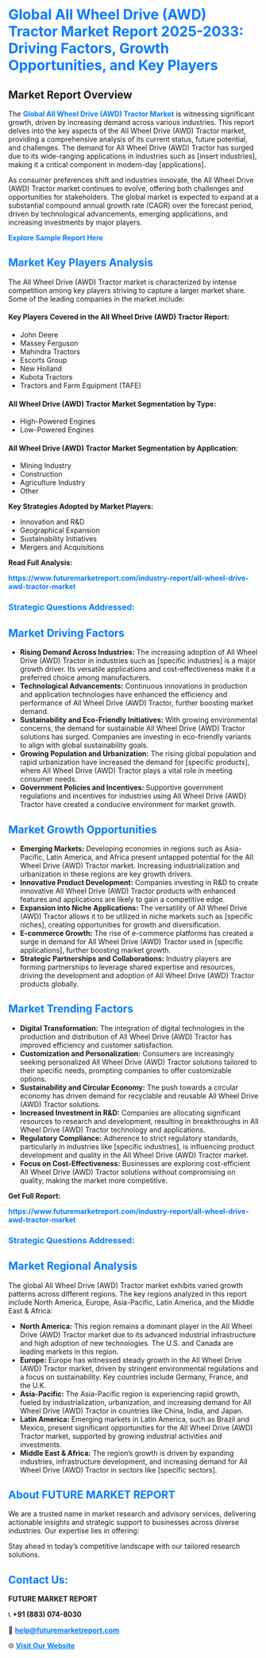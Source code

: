 <h1 style="color: #007BFF;">Global All Wheel Drive (AWD) Tractor Market Report 2025-2033: Driving Factors, Growth Opportunities, and Key Players</h1>

<section id="overview">
<h2>Market Report Overview</h2>
<p>The <a href="https://www.futuremarketreport.com/industry-report/all-wheel-drive-awd-tractor-market" style="color: #007BFF; text-decoration: none;"><strong>Global All Wheel Drive (AWD) Tractor Market</strong></a> is witnessing significant growth, driven by increasing demand across various industries. This report delves into the key aspects of the All Wheel Drive (AWD) Tractor market, providing a comprehensive analysis of its current status, future potential, and challenges. The demand for All Wheel Drive (AWD) Tractor has surged due to its wide-ranging applications in industries such as [insert industries], making it a critical component in modern-day [applications].</p>
<p>As consumer preferences shift and industries innovate, the All Wheel Drive (AWD) Tractor market continues to evolve, offering both challenges and opportunities for stakeholders. The global market is expected to expand at a substantial compound annual growth rate (CAGR) over the forecast period, driven by technological advancements, emerging applications, and increasing investments by major players.</p>
</section>

<section id="overview">
<p><a href="https://www.futuremarketreport.com/request-sample/reportId=93188" style="color: #007BFF; text-decoration: none;"><strong>Explore Sample Report Here</strong></a></p>
</section>

<section id="key-players">
<h2 style="color: #007BFF;">Market Key Players Analysis</h2>
<p>The All Wheel Drive (AWD) Tractor market is characterized by intense competition among key players striving to capture a larger market share. Some of the leading companies in the market include:</p>
<h4>Key Players Covered in the All Wheel Drive (AWD) Tractor Report:</h4>
<ul><li>John Deere</li><li>Massey Ferguson</li><li>Mahindra Tractors</li><li>Escorts Group</li><li>New Holland</li><li>Kubota Tractors</li><li>Tractors and Farm Equipment (TAFE)</li></ul>
<h4>All Wheel Drive (AWD) Tractor Market Segmentation by Type:</h4>
<ul><li>High-Powered Engines</li><li>Low-Powered Engines</li></ul>

<h4>All Wheel Drive (AWD) Tractor Market Segmentation by Application:</h4>
<ul><li>Mining Industry</li><li>Construction</li><li>Agriculture Industry</li><li>Other</li></ul>
<p><strong>Key Strategies Adopted by Market Players:</strong></p>
<ul>
<li>Innovation and R&D</li>
<li>Geographical Expansion</li>
<li>Sustainability Initiatives</li>
<li>Mergers and Acquisitions</li>
</ul>
</section>

<section>
<p><strong>Read Full Analysis: </strong></p><a href="https://www.futuremarketreport.com/industry-report/all-wheel-drive-awd-tractor-market" style="color: #007BFF; text-decoration: none;"><strong>https://www.futuremarketreport.com/industry-report/all-wheel-drive-awd-tractor-market</strong></a>
<h3 style="color: #007BFF;">Strategic Questions Addressed:</h3>
</section>

<section id="driving-factors">
<h2 style="color: #007BFF;">Market Driving Factors</h2>
<ul>
<li><strong>Rising Demand Across Industries:</strong> The increasing adoption of All Wheel Drive (AWD) Tractor in industries such as [specific industries] is a major growth driver. Its versatile applications and cost-effectiveness make it a preferred choice among manufacturers.</li>
<li><strong>Technological Advancements:</strong> Continuous innovations in production and application technologies have enhanced the efficiency and performance of All Wheel Drive (AWD) Tractor, further boosting market demand.</li>
<li><strong>Sustainability and Eco-Friendly Initiatives:</strong> With growing environmental concerns, the demand for sustainable All Wheel Drive (AWD) Tractor solutions has surged. Companies are investing in eco-friendly variants to align with global sustainability goals.</li>
<li><strong>Growing Population and Urbanization:</strong> The rising global population and rapid urbanization have increased the demand for [specific products], where All Wheel Drive (AWD) Tractor plays a vital role in meeting consumer needs.</li>
<li><strong>Government Policies and Incentives:</strong> Supportive government regulations and incentives for industries using All Wheel Drive (AWD) Tractor have created a conducive environment for market growth.</li>
</ul>
</section>

<section id="growth-opportunities">
<h2 style="color: #007BFF;">Market Growth Opportunities</h2>
<ul>
<li><strong>Emerging Markets:</strong> Developing economies in regions such as Asia-Pacific, Latin America, and Africa present untapped potential for the All Wheel Drive (AWD) Tractor market. Increasing industrialization and urbanization in these regions are key growth drivers.</li>
<li><strong>Innovative Product Development:</strong> Companies investing in R&D to create innovative All Wheel Drive (AWD) Tractor products with enhanced features and applications are likely to gain a competitive edge.</li>
<li><strong>Expansion into Niche Applications:</strong> The versatility of All Wheel Drive (AWD) Tractor allows it to be utilized in niche markets such as [specific niches], creating opportunities for growth and diversification.</li>
<li><strong>E-commerce Growth:</strong> The rise of e-commerce platforms has created a surge in demand for All Wheel Drive (AWD) Tractor used in [specific applications], further boosting market growth.</li>
<li><strong>Strategic Partnerships and Collaborations:</strong> Industry players are forming partnerships to leverage shared expertise and resources, driving the development and adoption of All Wheel Drive (AWD) Tractor products globally.</li>
</ul>
</section>

<section id="trending-factors">
<h2 style="color: #007BFF;">Market Trending Factors</h2>
<ul>
<li><strong>Digital Transformation:</strong> The integration of digital technologies in the production and distribution of All Wheel Drive (AWD) Tractor has improved efficiency and customer satisfaction.</li>
<li><strong>Customization and Personalization:</strong> Consumers are increasingly seeking personalized All Wheel Drive (AWD) Tractor solutions tailored to their specific needs, prompting companies to offer customizable options.</li>
<li><strong>Sustainability and Circular Economy:</strong> The push towards a circular economy has driven demand for recyclable and reusable All Wheel Drive (AWD) Tractor solutions.</li>
<li><strong>Increased Investment in R&D:</strong> Companies are allocating significant resources to research and development, resulting in breakthroughs in All Wheel Drive (AWD) Tractor technology and applications.</li>
<li><strong>Regulatory Compliance:</strong> Adherence to strict regulatory standards, particularly in industries like [specific industries], is influencing product development and quality in the All Wheel Drive (AWD) Tractor market.</li>
<li><strong>Focus on Cost-Effectiveness:</strong> Businesses are exploring cost-efficient All Wheel Drive (AWD) Tractor solutions without compromising on quality, making the market more competitive.</li>
</ul>
</section>

<section>
<p><strong>Get Full Report: </strong></p><a href="https://www.futuremarketreport.com/industry-report/all-wheel-drive-awd-tractor-market" style="color: #007BFF; text-decoration: none;"><strong>https://www.futuremarketreport.com/industry-report/all-wheel-drive-awd-tractor-market</strong></a>
<h3 style="color: #007BFF;">Strategic Questions Addressed:</h3>
</section>


<section id="regional-analysis">
<h2 style="color: #007BFF;">Market Regional Analysis</h2>
<p>The global All Wheel Drive (AWD) Tractor market exhibits varied growth patterns across different regions. The key regions analyzed in this report include North America, Europe, Asia-Pacific, Latin America, and the Middle East & Africa:</p>
<ul>
<li><strong>North America:</strong> This region remains a dominant player in the All Wheel Drive (AWD) Tractor market due to its advanced industrial infrastructure and high adoption of new technologies. The U.S. and Canada are leading markets in this region.</li>
<li><strong>Europe:</strong> Europe has witnessed steady growth in the All Wheel Drive (AWD) Tractor market, driven by stringent environmental regulations and a focus on sustainability. Key countries include Germany, France, and the U.K.</li>
<li><strong>Asia-Pacific:</strong> The Asia-Pacific region is experiencing rapid growth, fueled by industrialization, urbanization, and increasing demand for All Wheel Drive (AWD) Tractor in countries like China, India, and Japan.</li>
<li><strong>Latin America:</strong> Emerging markets in Latin America, such as Brazil and Mexico, present significant opportunities for the All Wheel Drive (AWD) Tractor market, supported by growing industrial activities and investments.</li>
<li><strong>Middle East & Africa:</strong> The region’s growth is driven by expanding industries, infrastructure development, and increasing demand for All Wheel Drive (AWD) Tractor in sectors like [specific sectors].</li>
</ul>
</section>

<footer>
<h2 style="color: #007BFF;">About FUTURE MARKET REPORT</h2>
<p>We are a trusted name in market research and advisory services, delivering actionable insights and strategic support to businesses across diverse industries. Our expertise lies in offering:</p>

<p>Stay ahead in today’s competitive landscape with our tailored research solutions.</p>

<h2 style="color: #007BFF;">Contact Us:</h2>
<p><strong>FUTURE MARKET REPORT</strong></p>
<p>📞 <strong>+91 (883) 074-8030</strong></p>
<p>📧 <strong><a href="mailto:help@futuremarketreport.com" style="color: #007BFF;">help@futuremarketreport.com</a></strong></p>
<p>🌐 <strong><a href="https://www.futuremarketreport.com/" style="color: #007BFF;">Visit Our Website</a></strong></p>
</footer>